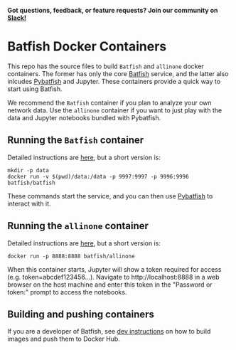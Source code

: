 **Got questions, feedback, or feature requests? Join our community on [Slack!](https://join.slack.com/t/batfish-org/shared_invite/enQtMzA0Nzg2OTAzNzQ1LTUxOTJlY2YyNTVlNGQ3MTJkOTIwZTU2YjY3YzRjZWFiYzE4ODE5ODZiNjA4NGI5NTJhZmU2ZTllOTMwZDhjMzA)**

# Batfish Docker Containers

This repo has the source files to build `Batfish` and `allinone` docker containers. The former has only the core [Batfish](https://github.com/batfish/batfish) service, and the latter also inlcudes [Pybatfish](https://github.com/batfish/pybatfish) and Jupyter. These containers provide a quick way to start using Batfish.

We recommend the `Batfish` container if you plan to analyze your own network data. Use the `allinone` container if you want to just play with the data and Jupyter notebooks bundled with Pybatfish. 

## Running the `Batfish` container

Detailed instructions are [here](batfish.md), but a short version is:
```
mkdir -p data
docker run -v $(pwd)/data:/data -p 9997:9997 -p 9996:9996 batfish/batfish
```
These commands start the service, and you can then use [Pybatfish](https://github.com/batfish/pybatfish) to interact with it.

## Running the `allinone` container

Detailed instructions are [here](allinone.md), but a short version is:
```
docker run -p 8888:8888 batfish/allinone
```
When this container starts, Jupyter will show a token required for access (e.g. token=abcdef123456...). Navigate to http://localhost:8888 in a web browser on the host machine and enter this token in the "Password or token:" prompt to access the notebooks.

## Building and pushing containers

If you are a developer of Batfish, see [dev instructions](README.dev.md) on how to build images and push them to Docker Hub.
